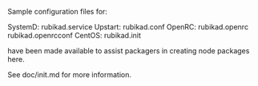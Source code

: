 Sample configuration files for:

SystemD: rubikad.service
Upstart: rubikad.conf
OpenRC:  rubikad.openrc
         rubikad.openrcconf
CentOS:  rubikad.init

have been made available to assist packagers in creating node packages here.

See doc/init.md for more information.
